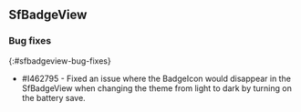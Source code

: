 ## SfBadgeView

### Bug fixes
{:#sfbadgeview-bug-fixes}

* \#I462795 - Fixed an issue where the BadgeIcon would disappear in the SfBadgeView when changing the theme from light to dark by turning on the battery save.